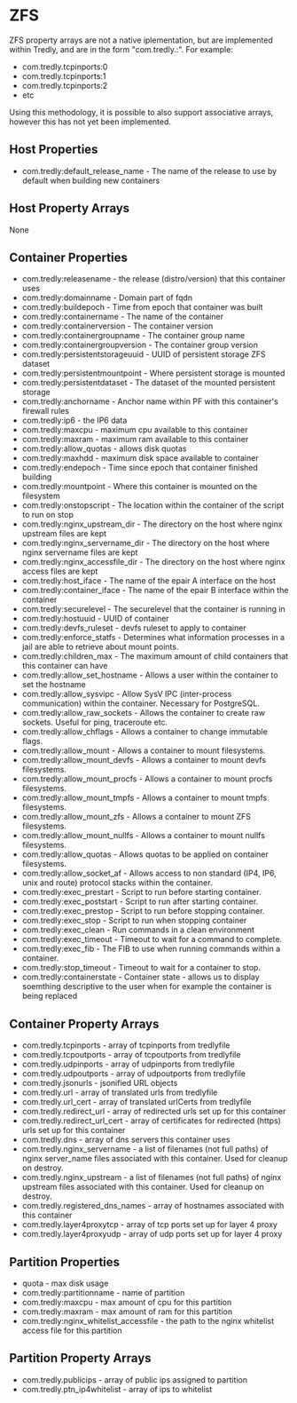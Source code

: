# ZFS
ZFS property arrays are not a native iplementation, but are implemented within Tredly, and are in the form "com.tredly.<arrayname>:<item number>". For example:
* com.tredly.tcpinports:0
* com.tredly.tcpinports:1
* com.tredly.tcpinports:2
* etc

Using this methodology, it is possible to also support associative arrays, however this has not yet been implemented.

## Host Properties
* com.tredly:default_release_name - The name of the release to use by default when building new containers

## Host Property Arrays
None

## Container Properties
* com.tredly:releasename - the release (distro/version) that this container uses
* com.tredly:domainname - Domain part of fqdn
* com.tredly:buildepoch - Time from epoch that container was built
* com.tredly:containername - The name of the container
* com.tredly:containerversion - The container version
* com.tredly:containergroupname - The container group name
* com.tredly:containergroupversion - The container group version
* com.tredly:persistentstorageuuid - UUID of persistent storage ZFS dataset
* com.tredly:persistentmountpoint - Where persistent storage is mounted
* com.tredly:persistentdataset - The dataset of the mounted persistent storage
* com.tredly:anchorname - Anchor name within PF with this container's firewall rules
* com.tredly:ip6 - the IP6 data 
* com.tredly:maxcpu - maximum cpu available to this container
* com.tredly:maxram - maximum ram available to this container
* com.tredly:allow_quotas - allows disk quotas
* com.tredly:maxhdd - maximum disk space available to container
* com.tredly:endepoch - Time since epoch that container finished building
* com.tredly:mountpoint - Where this container is mounted on the filesystem
* com.tredly:onstopscript - The location within the container of the script to run on stop
* com.tredly:nginx_upstream_dir - The directory on the host where nginx upstream files are kept
* com.tredly:nginx_servername_dir - The directory on the host where nginx servername files are kept
* com.tredly:nginx_accessfile_dir - The directory on the host where nginx access files are kept
* com.tredly:host_iface - The name of the epair A interface on the host
* com.tredly:container_iface - The name of the epair B interface within the container
* com.tredly:securelevel - The securelevel that the container is running in
* com.tredly:hostuuid - UUID of container
* com.tredly:devfs_ruleset - devfs ruleset to apply to container
* com.tredly:enforce_statfs - Determines what information processes in a jail are able to retrieve about mount points.
* com.tredly:children_max - The maximum amount of child containers that this container can have
* com.tredly:allow_set_hostname - Allows a user within the container to set the hostname
* com.tredly:allow_sysvipc - Allow SysV IPC (inter-process communication) within the container. Necessary for PostgreSQL.
* com.tredly:allow_raw_sockets - Allows the container to create raw sockets. Useful for ping, traceroute etc.
* com.tredly:allow_chflags - Allows a container to change immutable flags.
* com.tredly:allow_mount - Allows a container to mount filesystems.
* com.tredly:allow_mount_devfs - Allows a container to mount devfs filesystems.
* com.tredly:allow_mount_procfs - Allows a container to mount procfs filesystems.
* com.tredly:allow_mount_tmpfs - Allows a container to mount tmpfs filesystems.
* com.tredly:allow_mount_zfs - Allows a container to mount ZFS filesystems.
* com.tredly:allow_mount_nullfs - Allows a container to mount nullfs filesystems.
* com.tredly:allow_quotas - Allows quotas to be applied on container filesystems.
* com.tredly:allow_socket_af - Allows access to non standard (IP4, IP6, unix and route) protocol stacks within the container.
* com.tredly:exec_prestart - Script to run before starting container.
* com.tredly:exec_poststart - Script to run after starting container.
* com.tredly:exec_prestop - Script to run before stopping container.
* com.tredly:exec_stop -  Script to run when stopping container
* com.tredly:exec_clean - Run commands in a clean environment
* com.tredly:exec_timeout - Timeout to wait for a command to complete.
* com.tredly:exec_fib - The FIB to use when running commands within a container.
* com.tredly:stop_timeout - Timeout to wait for a container to stop.
* com.tredly:containerstate - Container state - allows us to display soemthing descriptive to the user when for example the container is being replaced

## Container Property Arrays
* com.tredly.tcpinports - array of tcpinports from tredlyfile
* com.tredly.tcpoutports - array of tcpoutports from tredlyfile
* com.tredly.udpinports - array of udpinports from tredlyfile
* com.tredly.udpoutports - array of udpoutports from tredlyfile
* com.tredly.jsonurls - jsonified URL objects
* com.tredly.url - array of translated urls from tredlyfile
* com.tredly.url_cert - array of translated urlCerts from tredlyfile 
* com.tredly.redirect_url - array of redirected urls set up for this container
* com.tredly.redirect_url_cert - array of certificates for redirected (https) urls set up for this container
* com.tredly.dns - array of dns servers this container uses
* com.tredly.nginx_servername - a list of filenames (not full paths) of nginx server_name files associated with this container. Used for cleanup on destroy.
* com.tredly.nginx_upstream - a list of filenames (not full paths) of nginx upstream files associated with this container. Used for cleanup on destroy.
* com.tredly.registered_dns_names - array of hostnames associated with this container
* com.tredly.layer4proxytcp - array of tcp ports set up for layer 4 proxy
* com.tredly.layer4proxyudp - array of udp ports set up for layer 4 proxy

## Partition Properties
* quota - max disk usage
* com.tredly:partitionname - name of partition
* com.tredly:maxcpu - max amount of cpu for this partition
* com.tredly:maxram - max amount of ram for this partition
* com.tredly:nginx_whitelist_accessfile - the path to the nginx whitelist access file for this partition

## Partition Property Arrays
* com.tredly.publicips - array of public ips assigned to partition
* com.tredly.ptn_ip4whitelist - array of ips to whitelist